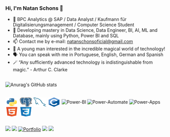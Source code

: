 ### Hi, I'm Natan Schons 👋


- 🔭 BPC Analytics @ SAP / Data Analyst / Kaufmann für Digitalisierungsmanagement / Computer Science Student
- 📖 Developing mastery in Data Science, Data Engineer, BI, AI, ML and Database, mainly using Python, Power BI and SQL
- 📫 Contact me by e-mail: natanschonsoficial@gmail.com
- 🚀 A young man interested in the incredible magical world of technology!
- 🗣️ You can speak with me in Portuguese, English, German and Spanish
- 🪄 “Any sufficiently advanced technology is indistinguishable from magic.” - Arthur C. Clarke 


##

![Anurag's GitHub stats](https://github-readme-stats.vercel.app/api?username=schonsnatan&show_icons=true&theme=transparent)

<div style="display: inline_block"><br>
  <img align="center" alt="Python" height="30" width="40" src="https://raw.githubusercontent.com/devicons/devicon/master/icons/python/python-original.svg">
  <img align="center" alt="PostgreSQL" height="30" width="40" src="https://raw.githubusercontent.com/devicons/devicon/master/icons/postgresql/postgresql-original.svg">
  <img align="center" alt="My-SQL" height="30" width="40" src="https://raw.githubusercontent.com/devicons/devicon/1119b9f84c0290e0f0b38982099a2bd027a48bf1/icons/mysql/mysql-plain.svg">
  <img align="center" alt="C" height="30" width="40" src="https://raw.githubusercontent.com/devicons/devicon/master/icons/c/c-original.svg">
  <img align="center" alt="Power-BI" height="30" width="40" src="https://raw.githubusercontent.com/microsoft/PowerBI-Icons/2bf1c982fb24528eee1559a96a25eb534c175cfd/SVG/Power-BI.svg">
  <img align="center" alt="Power-Automate" height="30" width="40" src="https://raw.githubusercontent.com/microsoft/PowerBI-Icons/main/SVG/Power-Automate-Colored.svg">
  <img align="center" alt="Power-Apps" height="30" width="40" src="https://raw.githubusercontent.com/microsoft/PowerBI-Icons/main/SVG/Power-Apps-Colored.svg">
  <img align="center" alt="HTML" height="30" width="40" src="https://raw.githubusercontent.com/devicons/devicon/master/icons/html5/html5-original.svg">
  <img align="center" alt="CSS" height="30" width="40" src="https://raw.githubusercontent.com/devicons/devicon/master/icons/css3/css3-original.svg">
</div>

 ##
 
<div> 
  <a href = "mailto:natanschonsoficial@gmail.com"><img src="https://img.shields.io/badge/-Gmail-%23333?style=for-the-badge&logo=gmail&logoColor=white" target="_blank"></a>
  <a href="https://www.linkedin.com/in/natanschons/" target="_blank"><img src="https://img.shields.io/badge/-LinkedIn-%230077B5?style=for-the-badge&logo=linkedin&logoColor=white" target="_blank"></a>
  <a href="https://www.datascienceportfol.io/natanschons" target="_blank"><img src="https://img.shields.io/badge/Portfolio-FF5722?style=for-the-badge&logo=todoist&logoColor=white" alt="Portfolio"></a>
  <a href="https://www.hackerrank.com/schonsnatan?hr_r=1" target="_blank"><img src="https://img.shields.io/badge/-Hackerrank-2EC866?style=for-the-badge&logo=HackerRank&logoColor=white" target="_blank"></a>
  <a href="https://leetcode.com/natanschons/" target="_blank"><img src="https://img.shields.io/badge/LeetCode-000000?style=for-the-badge&logo=LeetCode&logoColor=#d16c06" target="_blank"></a>
</div>
